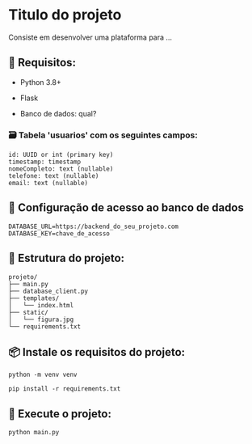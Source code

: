 # Titulo do projeto

Consiste em desenvolver uma plataforma para ...
## 🔧 Requisitos:

- Python 3.8+

- Flask

- Banco de dados: qual?

### 🗃️ Tabela 'usuarios' com os seguintes campos:
```
id: UUID or int (primary key)
timestamp: timestamp
nomeCompleto: text (nullable)
telefone: text (nullable)
email: text (nullable)
```

## 🔐 Configuração de acesso ao banco de dados
```
DATABASE_URL=https://backend_do_seu_projeto.com
DATABASE_KEY=chave_de_acesso
```

## 📁 Estrutura do projeto:
```
projeto/
├── main.py
├── database_client.py
├── templates/
│   └── index.html
├── static/
│   └── figura.jpg
└── requirements.txt
```

## 📦 Instale os requisitos do projeto:
```
python -m venv venv

pip install -r requirements.txt
```

## 🚀 Execute o projeto:
```
python main.py
```
